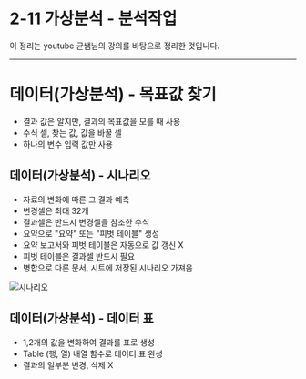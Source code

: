 # 2-11 가상분석 - 분석작업

이 정리는 youtube 균쌤님의 강의를 바탕으로 정리한 것입니다.
___

# 데이터(가상분석) - 목표값 찾기
- 결과 값은 알지만, 결과의 목표값을 모를 때 사용
- 수식 셀, 찾는 값, 값을 바꿀 셀
- 하나의 변수 입력 값만 사용

## 데이터(가상분석) - 시나리오
- 자료의 변화에 따른 그 결과 예측
- 변경셀은 최대 32개
- 결과셀은 반드시 변경셀을 참조한 수식
- 요약으로 "요약" 또는 "피벗 테이블" 생성
- 요약 보고서와 피벗 테이블은 자동으로 값 갱신 X
- 피벗 테이블은 결과셀 반드시 필요
- 병합으로 다른 문서, 시트에 저장된 시나리오 가져옴

![시나리오]()

## 데이터(가상분석) - 데이터 표
- 1,2개의 값을 변화하여 결과를 표로 생성
- Table (행, 열) 배열 함수로 데이터 표 완성
- 결과의 일부분 변경, 삭제 X